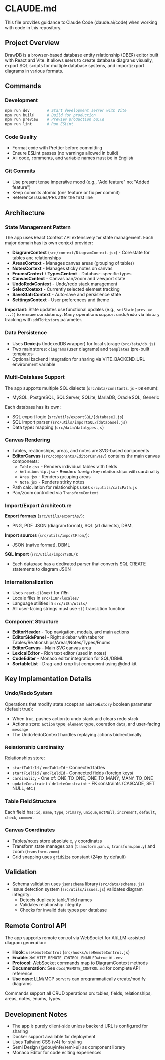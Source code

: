 # CLAUDE.md

This file provides guidance to Claude Code (claude.ai/code) when working with code in this repository.

## Project Overview

DrawDB is a browser-based database entity relationship (DBER) editor built with React and Vite. It allows users to create database diagrams visually, export SQL scripts for multiple database systems, and import/export diagrams in various formats.

## Commands

### Development

```bash
npm run dev        # Start development server with Vite
npm run build      # Build for production
npm run preview    # Preview production build
npm run lint       # Run ESLint
```

### Code Quality

- Format code with Prettier before committing
- Ensure ESLint passes (no warnings allowed in build)
- All code, comments, and variable names must be in English

### Git Commits

- Use present tense imperative mood (e.g., "Add feature" not "Added feature")
- Keep commits atomic (one feature or fix per commit)
- Reference issues/PRs after the first line

## Architecture

### State Management Pattern

The app uses React Context API extensively for state management. Each major domain has its own context provider:

- **DiagramContext** (`src/context/DiagramContext.jsx`) - Core state for tables and relationships
- **AreasContext** - Manages canvas areas (grouping of tables)
- **NotesContext** - Manages sticky notes on canvas
- **EnumsContext** / **TypesContext** - Database-specific types
- **CanvasContext** - Canvas pan/zoom and viewport state
- **UndoRedoContext** - Undo/redo stack management
- **SelectContext** - Currently selected element tracking
- **SaveStateContext** - Auto-save and persistence state
- **SettingsContext** - User preferences and theme

**Important**: State updates use functional updates (e.g., `setState(prev => ...)`) to ensure consistency. Many operations support undo/redo via history tracking with `addToHistory` parameter.

### Data Persistence

- Uses **Dexie.js** (IndexedDB wrapper) for local storage (`src/data/db.js`)
- Two main stores: `diagrams` (user diagrams) and `templates` (pre-built templates)
- Optional backend integration for sharing via VITE_BACKEND_URL environment variable

### Multi-Database Support

The app supports multiple SQL dialects (`src/data/constants.js` - `DB` enum):

- MySQL, PostgreSQL, SQL Server, SQLite, MariaDB, Oracle SQL, Generic

Each database has its own:

- SQL export logic (`src/utils/exportSQL/[database].js`)
- SQL import parser (`src/utils/importSQL/[database].js`)
- Data types mapping (`src/data/datatypes.js`)

### Canvas Rendering

- Tables, relationships, areas, and notes are SVG-based components
- **EditorCanvas** (`src/components/EditorCanvas/`) contains the main canvas components:
  - `Table.jsx` - Renders individual tables with fields
  - `Relationship.jsx` - Renders foreign key relationships with cardinality
  - `Area.jsx` - Renders grouping areas
  - `Note.jsx` - Renders sticky notes
- Path calculation for relationships uses `src/utils/calcPath.js`
- Pan/zoom controlled via `TransformContext`

### Import/Export Architecture

**Export formats** (`src/utils/exportAs/`):

- PNG, PDF, JSON (diagram format), SQL (all dialects), DBML

**Import sources** (`src/utils/importFrom/`):

- JSON (native format), DBML

**SQL Import** (`src/utils/importSQL/`):

- Each database has a dedicated parser that converts SQL CREATE statements to diagram JSON

### Internationalization

- Uses `react-i18next` for i18n
- Locale files in `src/i18n/locales/`
- Language utilities in `src/i18n/utils/`
- All user-facing strings must use `t()` translation function

### Component Structure

- **EditorHeader** - Top navigation, modals, and main actions
- **EditorSidePanel** - Right sidebar with tabs for Tables/Relationships/Areas/Notes/Types/Enums
- **EditorCanvas** - Main SVG canvas area
- **LexicalEditor** - Rich text editor (used in notes)
- **CodeEditor** - Monaco editor integration for SQL/DBML
- **SortableList** - Drag-and-drop list component using @dnd-kit

## Key Implementation Details

### Undo/Redo System

Operations that modify state accept an `addToHistory` boolean parameter (default true):

- When true, pushes action to undo stack and clears redo stack
- Actions store: `action` type, `element` type, operation `data`, and user-facing `message`
- The UndoRedoContext handles replaying actions bidirectionally

### Relationship Cardinality

Relationships store:

- `startTableId` / `endTableId` - Connected tables
- `startFieldId` / `endFieldId` - Connected fields (foreign keys)
- `cardinality` - One of: ONE_TO_ONE, ONE_TO_MANY, MANY_TO_ONE
- `updateConstraint` / `deleteConstraint` - FK constraints (CASCADE, SET NULL, etc.)

### Table Field Structure

Each field has: `id`, `name`, `type`, `primary`, `unique`, `notNull`, `increment`, `default`, `check`, `comment`

### Canvas Coordinates

- Tables/notes store absolute `x`, `y` coordinates
- Transform state manages pan (`transform.pan.x`, `transform.pan.y`) and zoom (`transform.zoom`)
- Grid snapping uses `gridSize` constant (24px by default)

## Validation

- Schema validation uses `jsonschema` library (`src/data/schemas.js`)
- Issue detection system (`src/utils/issues.js`) validates diagram integrity:
  - Detects duplicate table/field names
  - Validates relationship integrity
  - Checks for invalid data types per database

## Remote Control API

The app supports remote control via WebSocket for AI/LLM-assisted diagram generation:

- **Hook**: `useRemoteControl` (`src/hooks/useRemoteControl.js`)
- **Enable**: Set `VITE_REMOTE_CONTROL_ENABLED=true` in `.env`
- **Protocol**: WebSocket commands map to DiagramContext methods
- **Documentation**: See `docs/REMOTE_CONTROL.md` for complete API reference
- **Use case**: LLM/MCP servers can programmatically create/modify diagrams

Commands support all CRUD operations on: tables, fields, relationships, areas, notes, enums, types.

## Development Notes

- The app is purely client-side unless backend URL is configured for sharing
- Docker support available for deployment
- Uses Tailwind CSS (v4) for styling
- Semi Design (@douyinfe/semi-ui) as component library
- Monaco Editor for code editing experiences
